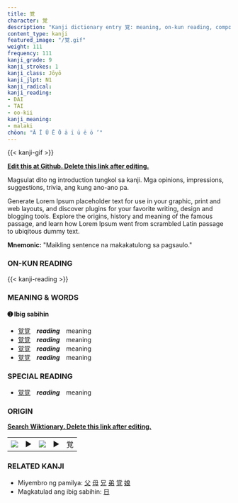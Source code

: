 ```yaml
---
title: 覚
character: 覚
description: "Kanji dictionary entry 覚: meaning, on-kun reading, compounds, origin, related kanji"
content_type: kanji
featured_image: "/覚.gif"
weight: 111
frequency: 111
kanji_grade: 9
kanji_strokes: 1
kanji_class: Jōyō
kanji_jlpt: N1
kanji_radical: 
kanji_reading: 
- DAI
- TAI
- oo-kii
kanji_meaning:
- malaki
chōon: "Ā Ī Ū Ē Ō ā ī ū ē ō ’"
---
```

[//]: # (Don't edit the line below. Kanji animated GIF code is automatically generated.)
{{< kanji-gif >}}

[//]: # (Edit below this line.)

**[Edit this at Github. Delete this link after editing.](https://github.com/tim0g/tim/tree/main/content/kanji/覚/index.md)**

Magsulat dito ng introduction tungkol sa kanji. Mga opinions, impressions, suggestions, trivia, ang kung ano-ano pa.

Generate Lorem Ipsum placeholder text for use in your graphic, print and web layouts, and discover plugins for your favorite writing, design and blogging tools. Explore the origins, history and meaning of the famous passage, and learn how Lorem Ipsum went from scrambled Latin passage to ubiqitous dummy text.
 
**Mnemonic:** "Maikling sentence na makakatulong sa pagsaulo."

### ON-KUN READING

[//]: # (Don't edit the line below. ON-KUN READING code is automatically generated.)
{{< kanji-reading >}}

### MEANING & WORDS

#### ➊ **Ibig sabihin**
  - [覚](../覚)[覚](../覚)　***reading***　meaning
  - [覚](../覚)[覚](../覚)　***reading***　meaning
  - [覚](../覚)[覚](../覚)　***reading***　meaning
  - [覚](../覚)[覚](../覚)　***reading***　meaning

### SPECIAL READING
  - [覚](../覚)[覚](../覚)　***reading***　meaning

### ORIGIN

**[Search Wiktionary. Delete this link after editing.](https://wiktionary.org/wiki/覚)**
<table class="kanji-table"><tr><td>
<img src="60px-覚-bronze.svg.png">
</td><td>▶</td><td>
<img src="60px-覚-oracle.svg.png">
</td><td>▶</td>
<td class="kanji-origin">覚</td>
</tr></table>

### RELATED KANJI
- Miyembro ng pamilya: [父](../父) [母](../母) [兄](../兄) [弟](../弟) [覚](../覚) [娘](../娘)
- Magkatulad ang ibig sabihin: [日](../日)
